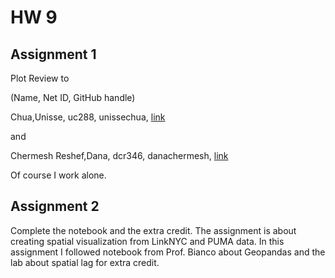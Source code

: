 # HW 9

## Assignment 1

Plot Review to 

(Name, Net ID, GitHub handle)

Chua,Unisse, uc288, unissechua, [link](https://github.com/unissechua/PUI2017_uc288/blob/master/HW8_uc288/HW8_uc288_review_nn1221.md)

and

Chermesh Reshef,Dana, dcr346, danachermesh, [link](https://github.com/danachermesh/PUI2017_dcr346/tree/master/HW8_dcr346)

Of course I work alone.

## Assignment 2

Complete the notebook and the extra credit. The assignment is about creating spatial visualization from LinkNYC and PUMA data. 
In this assignment I followed notebook from Prof. Bianco about Geopandas and the lab about spatial lag for extra credit.
